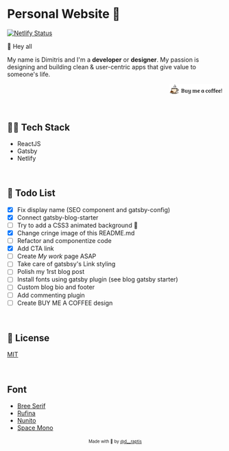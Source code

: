 # Personal Website :metal:
 
[![Netlify Status](https://api.netlify.com/api/v1/badges/e4520b10-e500-466a-aaeb-2c8f3f599f39/deploy-status)](https://app.netlify.com/sites/naughty-golick-c955d6/deploys)

👋 Hey all

My name is Dimitris and I'm a **developer** or **designer**. My passion is designing and building clean & user-centric apps that give value to someone's life.

<p align="right" >
<a href="https://www.paypal.me/DimitrisRaptis/2.99"><img width="25%" src="./assets/buy-me-a-coffee.png"/></a>
</p>

&nbsp;

## 👨‍💻 Tech Stack
   - ReactJS 
   - Gatsby
   - Netlify

&nbsp;

## 🚀 Todo List
- [x] Fix display name (SEO component and gatsby-config)
- [x] Connect gatsby-blog-starter
- [ ] Try to add a CSS3 animated background 🌠
- [x] Change cringe image of this README.md
- [ ] Refactor and componentize code
- [x] Add CTA link
- [ ] Create *My work* page ASAP
- [ ] Take care of gatsbsy's Link styling
- [ ] Polish my 1rst blog post
- [ ] Install fonts using gatsby plugin (see blog gatsby starter)
- [ ] Custom blog bio and footer
- [ ] Add commenting plugin
- [ ] Create BUY ME A COFFEE design
 
&nbsp;

## :page_with_curl: License

[MIT](https://en.wikipedia.org/wiki/MIT_License)

&nbsp;

## Font

- [Bree Serif](https://fonts.google.com/specimen/Bree+Serif)
- [Rufina](https://fonts.google.com/specimen/Rufina)
- [Nunito](https://fonts.google.com/specimen/Nunito)
- [Space Mono](https://fonts.google.com/specimen/Space+Mono)


<p align="center">
<sub><sup>Made with 🤘 by <a href="https://twitter.com/d__raptis">@d__raptis</a></sup></sub>
</p>
